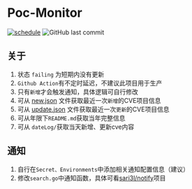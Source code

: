 # Poc-Monitor

[![schedule](https://github.com/sari3l/CVE-Monitor/actions/workflows/schedule.yml/badge.svg?branch=main)](https://github.com/sari3l/CVE-Monitor/actions/workflows/schedule.yml)
![GitHub last commit](https://img.shields.io/github/last-commit/sari3l/CVE-Monitor)

## 关于

1. 状态 `failing` 为短期内没有更新
2. `Github Action`有不定时延迟，不建议此项目用于生产
3. 只有`新增`才会触发通知，具体逻辑可自行修改
4. 可从 [new.json](https://raw.githubusercontent.com/sari3l/CVE-Monitor/main/new.json) 文件获取最近一次`新增`的CVE项目信息
5. 可从 [update.json](https://raw.githubusercontent.com/sari3l/CVE-Monitor/main/update.json) 文件获取最近一次`更新`的CVE项目信息
6. 可从年限下`README.md`获取当年完整信息
7. 可从 `dateLog/`获取当天新增、更新cve内容

## 通知

1. 自行在`Secret、Environments`中添加相关通知配置信息（建议）
2. 修改`search.go`中通知函数，具体可看[sari3l/notify](https://github.com/sari3l/notify)项目
